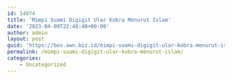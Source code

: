 ```yaml
---
id: 14974
title: 'Mimpi Suami Digigit Ular Kobra Menurut Islam'
date: '2023-04-09T22:48:40+00:00'
author: admin
layout: post
guid: 'https://bos.awn.biz.id/mimpi-suami-digigit-ular-kobra-menurut-islam/'
permalink: /mimpi-suami-digigit-ular-kobra-menurut-islam/
categories:
    - Uncategorized
---
```


